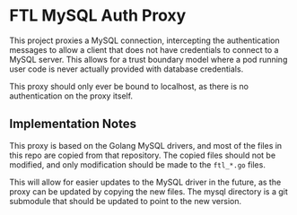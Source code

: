 # FTL MySQL Auth Proxy

This project proxies a MySQL connection, intercepting the authentication messages to allow a client that does not
have credentials to connect to a MySQL server. This allows for a trust boundary model where a pod running user code
is never actually provided with database credentials.

This proxy should only ever be bound to localhost, as there is no authentication on the proxy itself.

## Implementation Notes

This proxy is based on the Golang MySQL drivers, and most of the files in this repo are copied from that repository. The
copied files should not be modified, and only modification should be made to the `ftl_*.go` files.

This will allow for easier updates to the MySQL driver in the future, as the proxy can be updated by copying the new
files. The mysql directory is a git submodule that should be updated to point to the new version.